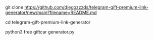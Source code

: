 git clone https://github.com/diegozzzds/telegram-gift-premium-link-generator/new/main?filename=README.md

cd telegram-gift-premium-link-generator

python3 free giftcar generator.py

